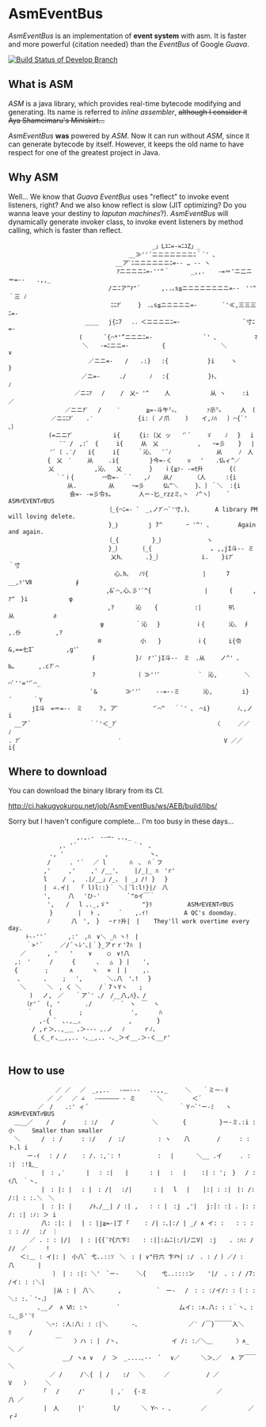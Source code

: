 AsmEventBus
===========

*AsmEventBus* is an implementation of **event system** with asm. It is faster and more powerful {citation needed} than the *EventBus* of Google *Guava*.

[![Build Status of Develop Branch](https://travis-ci.org/szszss/AsmEventBus.svg?branch=develop)](https://travis-ci.org/szszss/AsmEventBus)

What is ASM
-----------
*ASM* is a java library, which provides real-time bytecode modifying and generating. Its name is referred to *inline assembler*, <del>although I consider it Aya Shameimaru's Miniskirt...</del>

*AsmEventBus* **was** powered by *ASM*. Now it can run without *ASM*, since it can generate bytecode by itself. However, it keeps the old name to have respect for one of the greatest project in Java.

Why ASM
-----------
Well... We know that *Guava EventBus* uses "reflect" to invoke event listeners, right? And we also know reflect is slow (JIT optimizing? Do you wanna leave your destiny to *laputan machines*?). *AsmEventBus* will dynamically generate invoker class, to invoke event listeners by method calling, which is faster than reflect.

```
　　　　　　　　　　　　　　　　　　　 　 　 　 _」Lﾕﾆ=-=ﾆﾕZ」_
　　　　　　　　　　　　　　　 　 　 　 __≫''´ニニニニニニニﾆ｀`' ､
　　　　　　　　　　　　　　　　 　 __アﾞﾆニニニニニニﾆ=-‐ … ‐- ヽ
　　　　　　　　　　　　　 　 　 　 ｱニニニニﾆ=‐''^＾　　 　_,,. 　 ‐=＝'ニ二ニ＝=‐-　　.,,_
　　　　　　　　　　　　　　　　　/ニﾆア^ﾏ"´　　　 ,..｡s≦ニニニニニニニニ=-‐　''^＾三 ﾉ
　　　　　　　　　　　　 　 　 　 ﾆﾆｱﾞ　　 }　.｡s≦ニニニニニ=‐　　 　 `'≪,三三三ﾆ=‐
　　　　　　　　　　　　　____　 j{ﾆ7　 .．＜ニニニニﾆ=‐　　　　　　　　　　 `寸ﾆ=‐
　　　　　　　　　　　　(　　 　`{⌒*'”ニニニﾆ=‐　　　　　　　　 `' ､　 　 　 　 ﾏ
　　　　　　　　　　　　 ＼　　-=ﾆニニ=‐　　　　 　{　　　　 　 　 　 ＼　　　 　 ∨
　　　　　　　　　　　　　 ／ニニ=‐　　/　　.:}   :{　　　　　　 }i 　  ヽ　 　 　 }
　　　　　　　 　 　 　 ／ニ=‐　　  ./　　　　ﾉ 　:{　　　　　　 }ﾄ､　　　　　　　 ﾉ
　 　 　 　 　 　 　 ／ニﾆｱ　 /　　 /　乂ｰ '^　　 人　　　　　   从 ヽ 　  :i　　／
 　　 　 　 　 　 ／ニニｱﾞ　 /　 　′　　    ≧=-斗午㍉､ 　 　   ｧ示㍉　　  人　(
　　　　　 　 ／ニﾆﾆｱﾞ　　.′　　 　 　    {i:｛ ノ爪　　 )　  イ,ﾉﾊ   ｝⌒{`' ､｝
　　　 　 　 (=ニニｱﾞ　　　 　 　 i{ 　 　{i:｛乂 ッ　　'ﾞ´　 　ゞ  　ﾉ　 }　 i
 　 　 　 　 　 ¨¨ /　,:ﾞ　{　　　i{　　　从　乂　　　　　　 ,　　ｰ=彡　  }　 |
　　　　　　　'ﾞ｛ .′/　　i{　　　i{　　　＾沁､　 ¨´ﾉ　 　 　 　   从　   ﾉ　人 
　　　　　　 {　乂　′　　 从　　 .i{　　　 　 }今=-く　 　♉　 '　　.仏ィ^／
　　　 　 　 乂　　　 　 　 ,沁､ 　乂　　　　 }　　ｉ{≧ｧ- -=ｾ升　　    {（
　　　　　　　　｀¨ｉ{　 　 　 ⌒令=- ｀`　　,ﾉ 　 从/　　　 （人　    :{i
 　　　　 　 　 　 从. 　 　 　 从　　　ｰ=彡 　 　仏^＼ 　  }､ ｝＾＼  :{i  
　　　　　 　 　 　 会=- -=彡令s｡ 　     人ー‐匕_rzzミ､丶  ﾉ^ヽ｝　　 `    ASM♂EVENT♂BUS
　　　　　　　　　　　　　　　　 ｛_{⌒ﾆ=- `　_,ノｱﾞ⌒`'寸､)､       A library PM will loving delete.
　　　　　　　　　　　　　　　　　}_｝　　　　　j 7^　　　　ｰ '^' ､        Again and again.
　　　　　　　　　　　　　　　　 ｛_{　　　　 　}_｝　　　　　　　 ヽ
　　　　　　　　　　　　　　　　　}_｝　　　　｛_{　　　　　　　　　　｡ ,,jI斗-- ミ
　　　　　　　　　　　　 　 　 　 乂h､ 　 　 .}_｝　　　　　　  i. 　 }iｱﾞ　　 　 ｀寸
　　　　　　　　　　　　　　　　　　心､h､　 ﾉﾘ{　　　　　　　　  |    　7　　 　__,ｧ'Ⅶ　　　　   　 ∮
　　　　　　　　　　　　　　　　 ,&ﾟ⌒,心､彡'ﾞ^{　　　 　 　 　  |      {   　 , ｱ^　}i　　　   　  φ  
　　　　　 　 　 　 　 　 　 　 ,?　　　 沁　  {　　　　 　 :| 　     叭　  　  　 从　　　      ∂
　　　　　　　 　 　 　 　 　 ψ　 　 　  ｀沁　 }　　　　　　ｉ{　     沁､　∮　  ,.仆　　　　   ,?
　　　　　　　　 　 　 　 　 ＃　 　 　 　 小　　}　　　　　　ｉ{　　   i{令 &,==七I゛　 　 　 ,g'ﾟ
　　　　　　　　　　　　　　∮　　　　　　 }ﾉ　r'ﾞjI斗--　ミ　.从　　 ノ^' ､　‰｡　　　　,.c?ﾟ⌒
　　　　 　 　 　 　 　 　 ?　　　　  　　｛ ≫''゛　　　　　　`　沁,　　　　 ＼ ⌒ﾟ''∞''ﾟ⌒_
　　　　　　　　　　　　　　ﾟ&　　  　 ≫''゛　　-‐=‐-ミ　　　　沁,　　　　　i}　　　´　　　 ｀Y
　　　　jI斗　=＝=‐-　ミ　　 ？｡ アﾞ　　 　 　 'ﾞ⌒^　 ｀`' ､　⌒i}　　　　 ﾉ､,ノ　　　　　　    i
　__ア´　　　　　　　　　　｀`'＜_ｱﾞ　　　　　　　　　　　 　 　 　 〈　　　／／　　　　　　  　 ﾉ
. ｱﾞ　　　 　 　 　 　 　 　 　 　 ′　　　　　　　　　　　　 　 　 　 V ／／　　　　　　　　 i{

```

Where to download
--------
You can download the binary library from its CI.

http://ci.hakugyokurou.net/job/AsmEventBus/ws/AEB/build/libs/

Sorry but I haven't configure complete... I'm too busy in these days...

```
　　　　　　　　　 　　,.,.-　-‐─- ､.,_
　　　　　　　　 ,. '´　　　　　 　　　　｀'　、
　　　　　　　., '　　　　　　　,　　　　　　　ヽ、
　　　　　　 /　 　 . '´　 ／ l　　　　ﾊ　、 ﾊ｀フ       
　　　　　　,'　　　,'　　 ,' /__'、 　 |/_|_ ﾊ　'r'   
　　　　　　l　　 /　,　 .|/__」/_、　| _」/! }　 }
　　　　　　|　∠.イ|　　「 l)l::}｀ ＼|´l:l!}|/　八
　　　　　　',　　　八　 'ひ-'　 　　　`"oイ￣｀
　　　　　　 ',　　/　 l ､._,ゞ"　　 　　　"}ﾘ          ASM♂EVENT♂BUS
　　　　　　　}　 　　 |　 ﾄ 、 　　´ 　 ,.ｲ!          A QC's doomday.
　　　　　 　ﾉ　　　 八　',　} 　ｰｒｧ升|　|    They'll work overtime every day. 
　　　ﾄ-‐''´　　　 ,:'　,ﾊ　∨＼ _ﾊ ヽ!　|
　　　｀>'´　　　／/´ヽﾚ'､|｀}_アｒｒ'7ﾊ　|
　　／　　 　, '　　'　　 ∨　 　○　∨!八
　,:　' 　　 /　 　 {　　　 、  △　} | 　 ',
　{　　　　 ;　　 　∧ 　　 ヽ　 ×　| |　　 ,.
　 ､　　　　､　　 ;　 ',　 　　 ＼.八　'､!　 }
　　＼　　　 ＼　, く ＼　　　/｀7ヽYヽ　　;
　　　 )　 ノ,　／　　｀ア`' ､/　/__八,ﾊ}、/
　　 （r'´　(, '　 　　 ./ 　　 ｀ ´　ヽ　￣　ヽ
　 　 ｀　　 {　　　　 ;　　　　 　　　 ',　　 　ﾊ
　　　 　 ,-{ `　､.,＿､　　　　　　　　, 　 　　}
　　　　/ ,ｒ＞､.,_＿ ､＞-‐- ､.ノ　 ﾉ　 　 ｒﾉ、
　　 　 {_く_ｒ､＿,,.. -､＿,.. -､_＞イ__.＞-く__r'
　　 　 
```

How to use
--------



```
　　　　　　　　／ ／　 ／　_,,.. 　-――‐‐-　 ..,,_　　　＼　　｀ミー-彳
　　　　　　 ／ ／　 ／ ∠ 　-―――――― - ミ　　　 ＼　　　　　＜´
　　　　　／　/　　.:' ィ´　 　 　　　　　　　　　 　　 ｀Ｙ⌒`'ー-ﾐ　　ヽ               ASM♂EVENT♂BUS
　＿__／ 　 / 　 /　　　: :/ 　 /　 　 　 　 ＼　 　　 {　　　　　 }ー-ミ.:i :小     Smaller than smaller
　＼　　　 /  : /　  　: :/ 　 /　:/　　　　　 : ヽ  　八　　　　 /　 　 : :ト､l i
　 　 ー-ｲ 　: / /　　 : /. :,′: !　　　　 　 :　 | 　  　＼__ .イ　　　. : :|　:!廴_
　　　　　 |　: ,′ 　　　|　 : :|　　|　　　 : |　 :　 |　　 :| : ';　}　 / :ｲ八　｀丶、
　　　　　 |　: |: | 　: |　: /| 　:/|　　　 : |　 l　 |  　│:| : :|　|: /: /:| : :.＼　＼
　　　　　 |　: |: |　　　/ﾄ､/__| / :| ,　　: : |　:j　,'|　 j:│: :| . |: : /: :| :ﾉ: ＞ i
　　　　　 八: :|: |　 | : |j≧=-|丁 ｢　　 : /| :､|:/ | _/ ∧ イ: :　　: : : : : //　 :/　｜
　　　 ／ . : : |/|　 | : |{{¨ﾏ{六卞ﾐ 　 : :|│:厶ﾆ|:/|/二V|　:j 　 . :ﾊ: / //　／　 　 !
　　＜:＿ : イ|: |　小八` 弋..::ｿ　＼　: | ∨"行六 卞癶| :/　. : / ｝／/ :八　　　　|
　　　　　　　 ｝ | : :|: ＼'　`ー‐　　　＼{　　 弋..::::ン 　 '|/　. : / /7: /イ: : :＼|
　　　　　　　 |从 : |　八＼　　　　,　　　　　　`　ー‐　 /　: : :/イ/: :｛ : : ＼: :.｀'ｰ.｝
　　　　　､__ノ　∧ Ⅵ: :丶　 　 　 `　　　　　　　　　　厶イ: :∧.八: : :｀丶、: :､_彡'′ﾘ
　 　 　 　 ＼ｰ: :人:八: : :|＼　　　　-､ 　 　 　 　 　 ／′ /￣}￣￣￣入＼ﾘ　　　/
　 　 　 　 　 ￣ 　 〉ハ : |　/丶、　　　　　　　　　イ /: :／＼＿　　　　〉∧_ ＼ ／
　　　　　　　 　 __/ ヽ∧ ∨ 　/　＞　_....､-‐　´　 ∨／　　　 ＼＞､／　 ∧ ア￣￣＼
　　　　　　　／ /　　　/＼{　│ / 　 :/　 ＼　 　 ／　　　　 　 / ／　　　　 V　　〉　 　 ＼
　　　　　　「　 /　 　 /'　　 　 | ,′　 {-ミ　　　　　　 　 　 　　／　　　　　　八 ／
　　　　　　|　人　 　 |'　 　 　 l/　　　 ＼ Y⌒ - ､　　　　　／ 　 　 　 　 ／ｒ┘
```
